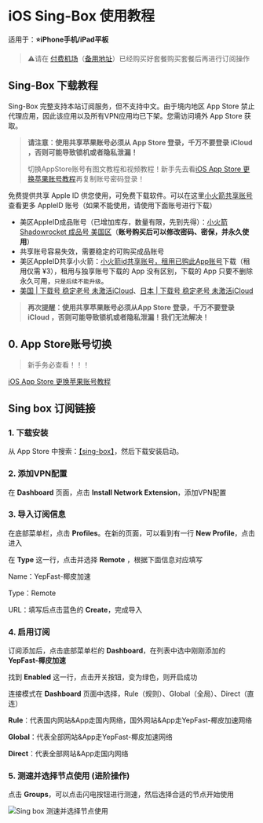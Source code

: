 # iOS Sing-Box 使用教程

适用于：**⭐️iPhone手机/iPad平板**

> ⚠️请在 [付费机场](https://help.wwkejishe.top/free-shadowrocket#fu-fei-ji-chang)（[备用地址](https://github.com/dongyubin/Free-AppleId-Serve#付费机场推荐)）已经购买好套餐购买套餐后再进行订阅操作

## Sing-Box 下载教程

Sing-Box 完整支持本站订阅服务，但不支持中文。由于境内地区 App Store 禁止代理应用，因此该应用以及所有VPN应用均已下架。您需访问境外 App Store 获取。

> **请注意：使用共享苹果账号必须从 App Store 登录，千万不要登录 iCloud ，否则可能导致锁机或者隐私泄漏！**
>
> 切换AppStore账号有图文教程和视频教程！新手先去看[iOS App Store 更换苹果账号教程](./iOS-App-Store-更换苹果账号教程.md)再复制账号密码登录！

免费提供共享 Apple ID 供您使用，可免费下载软件。可以在这里[小火箭共享账号](https://ios.wwkejishe.top/) 查看更多 AppleID 账号（如果不能使用，请使用下面账号进行下载）

- 美区AppleID成品账号（已增加库存，数量有限，先到先得）：[小火箭 Shadowrocket 成品号 美国区](https://fk.wangdu.site/buy/6)（**账号购买后可以修改密码、密保，并永久使用**）
- 共享账号容易失效，需要稳定的可购买成品账号
- 美区AppleID共享小火箭：[小火箭id共享账号，租用已购此App账号](https://fk.wangdu.site/buy/7)下载（租用仅需 ¥3），租用与独享账号下载的 App 没有区别，下载的 App 只要不删除永久可用，`只是后续不能升级`。
- [美国 | 下载号 稳定老号 未激活iCloud](https://fk.wwkjs.top/buy/9)、[日本 | 下载号 稳定老号 未激活iCloud](https://fk.wwkjs.top/buy/30)

> **再次提醒：使用共享苹果账号必须从App Store 登录，千万不要登录 iCloud ，否则可能导致锁机或者隐私泄漏！我们无法解决！**

## 0. App Store账号切换

> 新手务必查看！！！

[iOS App Store 更换苹果账号教程](./iOS-App-Store-更换苹果账号教程.md)

## Sing box 订阅链接

### 1. 下载安装

从 App Store 中搜索：[【sing-box】](https://apps.apple.com/us/app/sing-box-vt/id6673731168)，然后下载安装启动。

### 2. 添加VPN配置

在 **Dashboard** 页面，点击 **Install Network Extension**，添加VPN配置

### 3. 导入订阅信息

在底部菜单栏，点击 **Profiles**。在新的页面，可以看到有一行 **New Profile**，点击进入

在 **Type** 这一行，点击并选择 **Remote** ，根据下面信息对应填写

Name：YepFast-椰皮加速

Type：Remote

URL：填写后点击蓝色的 **Create**，完成导入

### 4. 启用订阅

订阅添加后，点击底部菜单栏的 **Dashboard**，在列表中选中刚刚添加的 **YepFast-椰皮加速**

找到 **Enabled** 这一行，点击开关按钮，变为绿色，则开启成功

连接模式在 **Dashboard** 页面中选择，Rule（规则）、Global（全局）、Direct（直连）

**Rule**：代表国内网站&App走国内网络，国外网站&App走YepFast-椰皮加速网络

**Global**：代表全部网站&App走YepFast-椰皮加速网络

**Direct**：代表全部网站&App走国内网络

### 5. 测速并选择节点使用 (进阶操作)

点击 **Groups**，可以点击闪电按钮进行测速，然后选择合适的节点开始使用

![Sing box 测速并选择节点使用](https://cdn.wwkejishe.top/wp-cdn-02/2025/20250726115928169.webp)